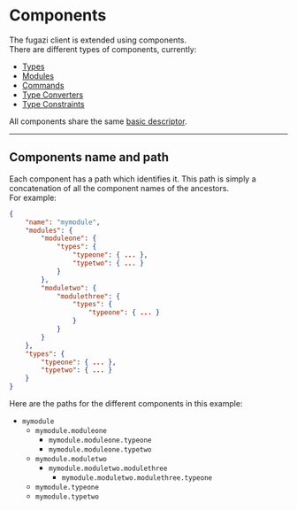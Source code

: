 # Components

The fugazi client is extended using components.  
There are different types of components, currently:
* [Types](./types.md)
* [Modules](./modules.md)
* [Commands](./commands.md)
* [Type Converters](./converters.md)
* [Type Constraints](./constraints.md)

All components share the same [basic descriptor](../descriptors/component.md).

----

## Components name and path
Each component has a path which identifies it. 
This path is simply a concatenation of all the component names of the ancestors.  
For example:
```json
{
	"name": "mymodule",
	"modules": {
		"moduleone": {
			"types": {
				"typeone": { ... },
				"typetwo": { ... }
			}
		},
		"moduletwo": {
			"modulethree": {
				"types": {
					"typeone": { ... }
				}
			}
		}
	},
	"types": {
		"typeone": { ... },
		"typetwo": { ... }
	}
}
```
Here are the paths for the different components in this example:
* `mymodule`
	* `mymodule.moduleone`
		* `mymodule.moduleone.typeone`
		* `mymodule.moduleone.typetwo`
	* `mymodule.moduletwo`
		* `mymodule.moduletwo.modulethree`
			* `mymodule.moduletwo.modulethree.typeone`
	* `mymodule.typeone`
	* `mymodule.typetwo`